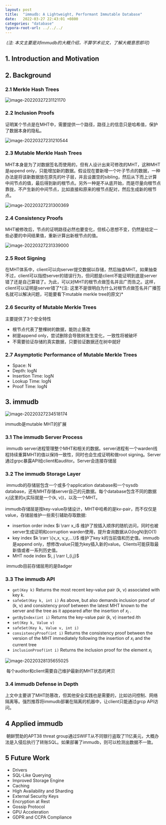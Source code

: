 ```yaml
---
layout: post
title:  "immudb: A Lightweight, Performant Immutable Database"
date:   2022-03-27 22:43:01 +0800
categories: "database"
typora-root-url: ../../../
---
```


​        *(注: 本文主要是对immudb的大概介绍，不算学术论文，了解大概意思即可)*

## 1. Introduction and Motivation

## 2. Background

### 2.1 Merkle Hash Trees

![image-20220327231121170](/assets/2022/03/immudb/immudb1.png)

### 2.2 Inclusion Proofs

​        证明某个节点是在MHT中，需要提供一个路径，路径上的信息只是哈希值，保护了数据本身的隐私。

![image-20220327231210544](/assets/2022/03/immudb/immudb2.png)

### 2.3 Mutable Merkle Hash Trees

​        MHT本身是为了对数据签名而使用的，但有人设计出来可修改的MHT，这种MHT是append only，只能增加新的数据。假设现在要新增一个叶子节点的数据，一种办法是将该新数据放在原先的叶子层，并且设置空的sibling，然后从下而上计算中间节点的值，最后得到新的根节点。另外一种是不从底开始，而是尽量向根节点靠拢，不产生新的中间节点，比如直接和原来的根节点配对，然后生成新的根节点。

![image-20220327231300369](/assets/2022/03/immudb/immudb3.png)

### 2.4 Consistency Proofs

​        MHT被修改后，节点的证明路径必然也要变化，但核心思想不变，仍然是给定一些必要的中间结果值，重新计算出新根节点的值。

![image-20220327231339000](/assets/2022/03/immudb/immudb4.png)

### 2.5 Root Signing

​        在MHT体系中，client可以向server提交数据以存储，然后抽查MHT。如果抽查不过，client可以指控server的错误行为，但问题是client不能证明到底是server错了还是自己算错了。为此，可以对MHT的根节点做签名并且广而告之。这样，client可以证明是server错了*(注: 这里不是很明白为什么对根节点做签名并广播签名就可以解决问题，可能要看下mutable merkle tree的原文)*

### 2.6 Security of Mutable Merkle Trees

 主要提供了3个安全特性

* 根节点代表了整棵树的数据，能防止篡改
* 树是append only，尝试删除会导致树发生变化，一致性将被破坏
* 不需要验证存储的真实数据，只要验证数据还在树中就好

### 2.7 Asymptotic Performance of Mutable Merkle Trees
* Space: N
* Depth: logN
* Insertion Time: logN
* Lookup Time: logN
* Proof Time: logN

## 3. immudb

![image-20220327234518174](/assets/2022/03/immudb/immudb5.png)

immudb是mutable MHT的扩展

### 3.1 The immudb Server Process

​        immudb server进程管理整个MHT和相关的数据。server进程有一个warden线程持续重算MHT的值以保持一致性，同时也会生成证明和做root signing。Server通过grpc暴露API给client和auditor。Server会连接存储层

### 3.2 The immudb Storage Layer

​        immudb的存储层包含一个或多个application database和一个sysdb database，还有MHT存储server自己的元数据。每个database包含不同的数据$x_i$(这里的$x_i$实际就是一个(k, v))，以及一个MHT。

​        immudb存储层是按key-value存储设计，MHT中哈希的是kv-pair，而不仅仅是value，存储层维护一些索引辅助存取数据:

* insertion order index $i \rarr x_i$  维护了按插入顺序的随机访问，同时也被server生成证明和corruption warden使用，提升查询数据从O(logN)到O(1)
* key index $k \rarr \{v_x, v_y,...\}$  维护了key k的当前值和历史值。immudb是append only，想修改value只能为key插入新的value。Clients可能获取最新值或者一系列历史值。
* MHT node index $i, j \rarr I_{i,j}$ 

​        immudb目前存储层用的是Badger

### 3.3 The immudb API

* ```get(Key k)``` Returns the most recent key-value pair (k, v) associated with key k.
* ```safeGet(Key k, int i)``` As above, but also demands inclusion proof of (k, v) and consistency proof between the latest MHT known to the server and the tree as it appeared after the insertion of $x_i$ .
* ```getByIndex(int i)``` Returns the key-value pair (k, v) inserted $i$th
* ```set(Key k, Value v)``` 
* ```safeSet(Key k, Value v, int i)```
* ```consistencyProof(int i)``` Returns the consistency proof between the version of the MHT immediately following the insertion of $x_i$ and the current tree
* ```inclusionProof(int i)```  Returns the inclusion proof for the element $x_i$



![image-20220328135655025](/assets/2022/03/immudb/immudb6.png)

​        每个auditor和client需要自己维护最新的MHT状态的拷贝

### 3.4 immudb Defense in Depth

​        上文中主要讲了MHT防篡改，但其他安全实践也是需要的，比如访问控制、网络隔离等。强烈推荐将immudb部署在隔离的机器中，让client只能通过grcp API访问。

## 4 Applied immudb

​        朝鲜赞助的APT38 threat group通过SWIFT从不同银行盗取了11亿美元，大概办法是入侵后执行了转账SQL。如果部署了immudb，则可以检测出数据不一致。

## 5 Future Work

* Drivers
* SQL-Like Querying
* Improved Storage Engine
* Caching
* High Availability and Sharding
* External Security Keys
* Encryption at Rest
* Gossip Protocol
* GPU Acceleration
* GDPR and CCPA Compliance
